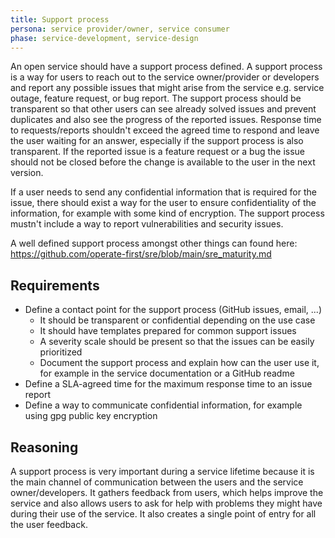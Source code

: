```yaml
---
title: Support process
persona: service provider/owner, service consumer
phase: service-development, service-design
---
```


An open service should have a support process defined. A support process is a way for users to reach out to the service owner/provider or developers and report any possible issues that might arise from the service e.g. service outage, feature request, or bug report. The support process should be transparent so that other users can see already solved issues and prevent duplicates and also see the progress of the reported issues. Response time to requests/reports shouldn't exceed the agreed time to respond and leave the user waiting for an answer, especially if the support process is also transparent. If the reported issue is a feature request or a bug the issue should not be closed before the change is available to the user in the next version.

If a user needs to send any confidential information that is required for the issue, there should exist a way for the user to ensure confidentiality of the information, for example with some kind of encryption. The support process mustn't include a way to report vulnerabilities and security issues.

A well defined support process amongst other things can found here: https://github.com/operate-first/sre/blob/main/sre_maturity.md

## Requirements

- Define a contact point for the support process (GitHub issues, email, ...)
  - It should be transparent or confidential depending on the use case
  - It should have templates prepared for common support issues
  - A severity scale should be present so that the issues can be easily prioritized
  - Document the support process and explain how can the user use it, for example in the service documentation or a GitHub readme
- Define a SLA-agreed time for the maximum response time to an issue report
- Define a way to communicate confidential information, for example using gpg public key encryption

## Reasoning

A support process is very important during a service lifetime because it is the main channel of communication between the users and the service owner/developers. It gathers feedback from users, which helps improve the service and also allows users to ask for help with problems they might have during their use of the service. It also creates a single point of entry for all the user feedback.
